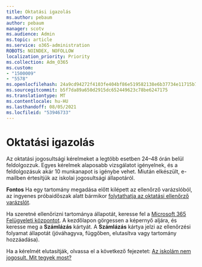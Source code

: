 ```yaml
---
title: Oktatási igazolás
ms.author: pebaum
author: pebaum
manager: scotv
ms.audience: Admin
ms.topic: article
ms.service: o365-administration
ROBOTS: NOINDEX, NOFOLLOW
localization_priority: Priority
ms.collection: Adm_O365
ms.custom:
- "1500009"
- "5578"
ms.openlocfilehash: 24a9cd94272f4103fe404bf86e519582138e6b37734e11715b72ebcd2de9d5cb
ms.sourcegitcommit: b5f7da89a650d2915dc652449623c78be6247175
ms.translationtype: MT
ms.contentlocale: hu-HU
ms.lasthandoff: 08/05/2021
ms.locfileid: "53946733"
---
```

# <a name="edu-verification"></a>Oktatási igazolás

Az oktatási jogosultsági kérelmeket a legtöbb esetben 24–48 órán belül feldolgozzuk. Egyes kérelmek alaposabb vizsgálatot igényelnek, és a feldolgozásuk akár 10 munkanapot is igénybe vehet. Miután elkészült, e-mailben értesítjük az iskolai jogosultsági állapotáról.

**Fontos** Ha egy tartomány megadása előtt kilépett az ellenőrző varázslóból, az ingyenes próbaidőszak alatt bármikor [ folytathatja az oktatási ellenőrző varázslót](https://go.microsoft.com/fwlink/p/?linkid=2135255).

Ha szeretné ellenőrizni tartománya állapotát, keresse fel a [Microsoft 365 Felügyeleti központot](https://go.microsoft.com/fwlink/p/?linkid=2024339). A kezdőlapon görgessen a képernyő aljára, és keresse meg a **Számlázás** kártyát. A **Számlázás** kártya jelzi az ellenőrzési folyamat állapotát (jóváhagyva, függőben, elutasítva vagy tartomány hozzáadása).

Ha a kérelmét elutasítják, olvassa el a következő fejezetet: [Az iskolám nem jogosult. Mit tegyek most?](https://docs.microsoft.com/microsoft-365/commerce/subscriptions/verify-academic-eligibility#my-school-isnt-eligible-what-do-i-do-now)